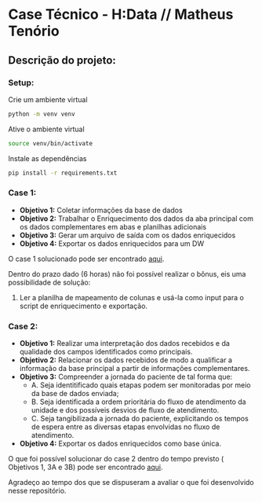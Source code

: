 # Case Técnico - H:Data // Matheus Tenório

## Descrição do projeto:

### Setup:
Crie um ambiente virtual
```bash
python -m venv venv
```

Ative o ambiente virtual
```bash
source venv/bin/activate
```

Instale as dependências
```bash
pip install -r requirements.txt
```

### Case 1:

- **Objetivo 1:** Coletar informações da base de dados
- **Objetivo 2:** Trabalhar o Enriquecimento dos dados da aba principal com os dados complementares
  em abas e planilhas adicionais
- **Objetivo 3:** Gerar um arquivo de saída com os dados enriquecidos
- **Objetivo 4:** Exportar os dados enriquecidos para um DW

O case 1 solucionado pode ser encontrado [aqui](./analysis/case-1.ipynb).

Dentro do prazo dado (6 horas) não foi possível realizar o bônus, eis uma possibilidade de solução:

1. Ler a planilha de mapeamento de colunas e usá-la como input para o script de enriquecimento e exportação.

### Case 2:
- **Objetivo 1:** Realizar uma interpretação dos dados recebidos e da qualidade dos campos identificados como principais.
- **Objetivo 2:** Relacionar os dados recebidos de modo a qualificar a informação da base principal a partir de informações complementares.
- **Objetivo 3:** Compreender a jornada do paciente de tal forma que:
  - A. Seja identitificado quais etapas podem ser monitoradas por meio da base de dados enviada;
  - B. Seja identificada a ordem prioritária do fluxo de atendimento da unidade e dos possíveis desvios de fluxo de atendimento.
  - C. Seja tangibilizada a jornada do paciente, explicitando os tempos de espera entre as diversas etapas envolvidas no fluxo de atendimento.
- **Objetivo 4:** Exportar os dados enriquecidos como base única.

O que foi possível solucionar do case 2 dentro do tempo previsto ( Objetivos 1, 3A e 3B) pode ser encontrado [aqui](./analysis/case-2.ipynb).

Agradeço ao tempo dos que se dispuseram a avaliar o que foi desenvolvido nesse repositório.
